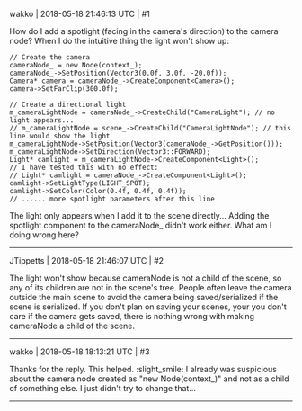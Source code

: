 wakko | 2018-05-18 21:46:13 UTC | #1

How do I add a spotlight (facing in the camera's direction) to the camera node?
When I do the intuitive thing the light won't show up:

    // Create the camera
    cameraNode_ = new Node(context_);
    cameraNode_->SetPosition(Vector3(0.0f, 3.0f, -20.0f));
    Camera* camera = cameraNode_->CreateComponent<Camera>();
    camera->SetFarClip(300.0f);

    // Create a directional light
    m_cameraLightNode = cameraNode_->CreateChild("CameraLight"); // no light appears...
    // m_cameraLightNode = scene_->CreateChild("CameraLightNode"); // this line would show the light
    m_cameraLightNode->SetPosition(Vector3(cameraNode_->GetPosition()));
    m_cameraLightNode->SetDirection(Vector3::FORWARD);
    Light* camlight = m_cameraLightNode->CreateComponent<Light>(); 
    // I have tested this with no effect:
    // Light* camlight = cameraNode_->CreateComponent<Light>(); 
    camlight->SetLightType(LIGHT_SPOT);
    camlight->SetColor(Color(0.4f, 0.4f, 0.4f));
    // ...... more spotlight parameters after this line

The light only appears when I add it to the scene directly...
Adding the spotlight component to the cameraNode_ didn't work either.
What am I doing wrong here?

-------------------------

JTippetts | 2018-05-18 21:46:07 UTC | #2

The light won't show because cameraNode is not a child of the scene, so any of its children are not in the scene's tree. People often leave the camera outside the main scene to avoid the camera being saved/serialized if the scene is serialized. If you don't plan on saving your scenes, your you don't care if the camera gets saved, there is nothing wrong with making cameraNode a child of the scene.

-------------------------

wakko | 2018-05-18 18:13:21 UTC | #3

Thanks for the reply. This helped. :slight_smile:
I already was suspicious about the camera node created as "new Node(context_)" and not as a child of something else. I just didn't try to change that...

-------------------------

